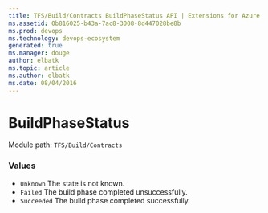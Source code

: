 ```yaml
---
title: TFS/Build/Contracts BuildPhaseStatus API | Extensions for Azure DevOps Services
ms.assetid: 0b816025-b43a-7ac8-3008-8d447028be8b
ms.prod: devops
ms.technology: devops-ecosystem
generated: true
ms.manager: douge
author: elbatk
ms.topic: article
ms.author: elbatk
ms.date: 08/04/2016
---
```


# BuildPhaseStatus

Module path: `TFS/Build/Contracts`

### Values

* `Unknown` The state is not known.
* `Failed` The build phase completed unsuccessfully.
* `Succeeded` The build phase completed successfully.
